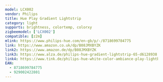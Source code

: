 ```yaml
---
model: LCX002
vendor: Philips
title: Hue Play Gradient Lightstrip
category: light
supports: brightness, colortemp, colorxy
zigbeemodel: ['LCX002']
compatible: [z2m]
mlink: https://www.philips-hue.com/en-gb/p/-/8718699784775
link: https://www.amazon.co.uk/dp/B08JMXBYZK
link2: https://www.amazon.de/dp/B08JMXBYZK
link3: https://www.alza.de/philips-hue-gradient-lightstrip-65-d6128938.htm
link4: https://www.tink.de/philips-hue-white-color-ambiance-play-lightbar
EAN: 
  - 8718699784775
  - 929002422801
---
```

